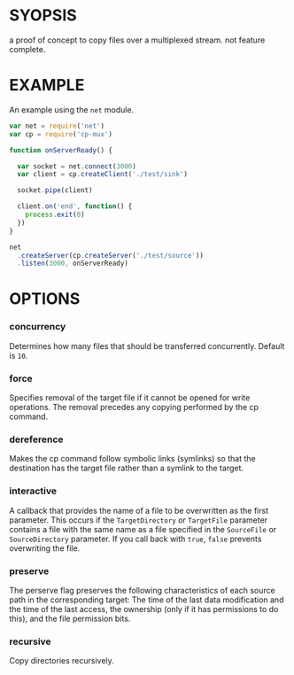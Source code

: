 # SYOPSIS
a proof of concept to copy files over a multiplexed stream. not feature complete.

# EXAMPLE
An example using the `net` module.

```js
var net = require('net')
var cp = require('cp-mux')

function onServerReady() {

  var socket = net.connect(3000)
  var client = cp.createClient('./test/sink')

  socket.pipe(client)

  client.on('end', function() {
    process.exit(0)
  })
}

net
  .createServer(cp.createServer('./test/source'))
  .listen(3000, onServerReady)
```

# OPTIONS

### concurrency

Determines how many files that should be transferred concurrently. Default is `10`.

### force
Specifies removal of the target file if it cannot be opened for write operations. The removal precedes any copying performed by the cp command.

### dereference
Makes the cp command follow symbolic links (symlinks) so that the destination has the target file rather than a symlink to the target.

### interactive
A callback that provides the name of a file to be overwritten as the first parameter. This occurs if the `TargetDirectory` or `TargetFile` parameter contains a file with the same name as a file specified in the `SourceFile` or `SourceDirectory` parameter. If you call back with `true`, `false` prevents overwriting the file.

### preserve
The perserve flag preserves the following characteristics of each source path in the corresponding target: The time of the last data modification and the time of the last access, the ownership (only if it has permissions to do this), and the file permission bits.

### recursive
Copy directories recursively.

